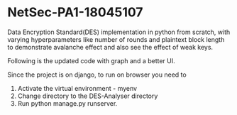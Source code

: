 # NetSec-PA1-18045107
Data Encryption Standard(DES) implementation in python from scratch, with varying hyperparameters like number of rounds and plaintext block length to demonstrate avalanche effect and also see the effect of weak keys.


Following is the updated code with graph and a better UI.

Since the project is on django, to run on browser you need to
1. Activate the virtual environment - myenv
2. Change directory to the DES-Analyser directory
3. Run python manage.py runserver.